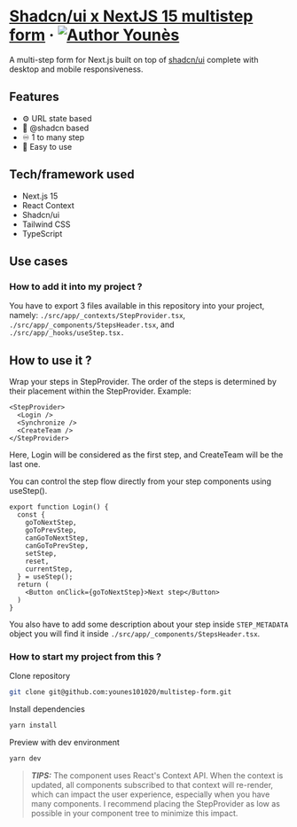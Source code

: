 # [Shadcn/ui x NextJS 15 multistep form](https://multistepform.younesfakallah.fr) &middot; [![Author Younès](https://img.shields.io/badge/Author-Younès-%3C%3E)](https://younesfakallah.fr/blog)

A multi-step form for Next.js built on top of [shadcn/ui](https://ui.shadcn.com)
complete with desktop and mobile responsiveness.

## Features

- ⚙️ URL state based
- 🎨 @shadcn based
- ♾️ 1 to many step
- 🍳 Easy to use

## Tech/framework used

- Next.js 15
- React Context
- Shadcn/ui
- Tailwind CSS
- TypeScript

## Use cases

### How to add it into my project ?

You have to export 3 files available in this repository into your project,
namely: `./src/app/_contexts/StepProvider.tsx`,
`./src/app/_components/StepsHeader.tsx`, and `./src/app/_hooks/useStep.tsx.`

## How to use it ?

Wrap your steps in StepProvider. The order of the steps is determined by their
placement within the StepProvider. Example:

```tsx
<StepProvider>
  <Login />
  <Synchronize />
  <CreateTeam />
</StepProvider>
```

Here, Login will be considered as the first step, and CreateTeam will be the
last one.

You can control the step flow directly from your step components using
useStep().

```tsx
export function Login() {
  const {
    goToNextStep,
    goToPrevStep,
    canGoToNextStep,
    canGoToPrevStep,
    setStep,
    reset,
    currentStep,
  } = useStep();
  return (
    <Button onClick={goToNextStep}>Next step</Button>
  )
}
```

You also have to add some description about your step inside `STEP_METADATA`
object you will find it inside `./src/app/_components/StepsHeader.tsx`.

### How to start my project from this ?

Clone repository

```bash
git clone git@github.com:younes101020/multistep-form.git
```

Install dependencies

```bash
yarn install
```

Preview with dev environment

```bash
yarn dev
```

> **_TIPS:_** The component uses React's Context API. When the context is
> updated, all components subscribed to that context will re-render, which can
> impact the user experience, especially when you have many components. I
> recommend placing the StepProvider as low as possible in your component tree
> to minimize this impact.
